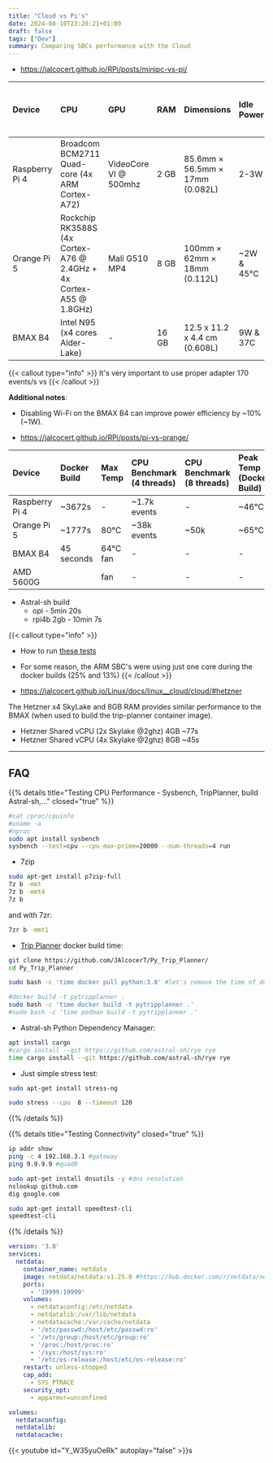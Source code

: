 ```yaml
---
title: "Cloud vs Pi's"
date: 2024-08-10T23:20:21+01:00
draft: false
tags: ["Dev"]
summary: Comparing SBCs performance with the Cloud
---
```



* https://jalcocert.github.io/RPi/posts/minipc-vs-pi/

| Device         | CPU                                       | GPU           | RAM | Dimensions                | Idle Power | Max Power & Temp Seen | Power Adapter Requirements |
| :------------- | :---------------------------------------- | :------------- | :-- | :------------------------- | :--------- | :-------- | :-------------------------- |
| Raspberry Pi 4 | Broadcom BCM2711 Quad-core (4x ARM Cortex-A72) | VideoCore VI @ 500mhz   | 2 GB | 85.6mm × 56.5mm × 17mm (0.082L) | 2-3W        | 6W        | 5V 3A           |
| Orange Pi 5    | Rockchip RK3588S (4x Cortex-A76 @ 2.4GHz + 4x Cortex-A55 @ 1.8GHz) | Mali G510 MP4 | 8 GB | 100mm × 62mm × 18mm (0.112L) | ~2W & 45°C | 8W, 80C   | 5V 4A     |
| BMAX B4        | Intel N95 (x4 cores Alder-Lake)                       | -              | 16 GB | 12.5 x 11.2 x 4.4 cm  (0.608L) | 9W & 37C  | 64W & 64°C, fan | -   |

{{< callout type="info" >}}
  It's very important to use proper adapter 170 events/s vs
{{< /callout >}}

**Additional notes**:
* Disabling Wi-Fi on the BMAX B4 can improve power efficiency by ~10% (~1W).

* https://jalcocert.github.io/RPi/posts/pi-vs-orange/

| Device         | Docker Build  | Max Temp | CPU Benchmark (4 threads) | CPU Benchmark (8 threads) | Peak Temp (Docker Build) | Avg Temp (Docker Build) |
| :------------- | :----------------- | :------- | :------------------------- | :------------------------- | :----------------------- | :----------------------- |
| Raspberry Pi 4 | ~3672s             | -        | ~1.7k events           | -                         | ~46°C                   | ~39°C                   |
| Orange Pi 5    | ~1777s             | 80°C    | ~38k events           | ~50k            | ~65°C                   | ~50°C                   |
| BMAX B4        | 45 seconds         | 64°C  fan  | -                          | -                         | -                       | -                       |
| AMD 5600G        |         |    fan | -                          | -                         | -                       | -                       |

* Astral-sh build
    * opi - 5min 20s
    * rpi4b 2gb - 10min 7s

{{< callout type="info" >}}
  * How to run [these tests](#faq)
  * For some reason, the ARM SBC's were using just one core during the docker builds (25% and 13%)
{{< /callout >}}

* https://jalcocert.github.io/Linux/docs/linux__cloud/cloud/#hetzner

The Hetzner x4 SkyLake and 8GB RAM provides similar performance to the BMAX (when used to build the trip-planner container image).

* Hetzner Shared vCPU (2x Skylake @2ghz) 4GB	~77s
* Hetzner Shared vCPU (4x Skylake @2ghz) 8GB	~45s

---

## FAQ


{{% details title="Testing CPU Performance - Sysbench, TripPlanner, build Astral-sh,..." closed="true" %}}

```sh
#cat /proc/cpuinfo
#uname -a
#nproc
sudo apt install sysbench 
sysbench --test=cpu --cpu-max-prime=20000 --num-threads=4 run
```

* 7zip

```sh
sudo apt-get install p7zip-full
7z b -mmt
7z b -mmt4
7z b
```

and with 7zr:

```sh
7zr b -mmt1
```

* [Trip Planner](https://github.com/JAlcocerT/Py_Trip_Planner/) docker build time:

```sh
git clone https://github.com/JAlcocerT/Py_Trip_Planner/
cd Py_Trip_Planner

sudo bash -c 'time docker pull python:3.8' #let's remove the time of downloading the Python base image from the equation, it was ~1 min!

#docker build -t pytripplanner .
sudo bash -c 'time docker build -t pytripplanner .'
#sudo bash -c 'time podman build -t pytripplanner .'
```

* Astral-sh Python Dependency Manager:

```sh
apt install cargo
#cargo install --git https://github.com/astral-sh/rye rye
time cargo install --git https://github.com/astral-sh/rye rye
```

* Just simple stress test:

```sh
sudo apt-get install stress-ng

sudo stress --cpu  8 --timeout 120
```


{{% /details %}}


{{% details title="Testing Connectivity" closed="true" %}}

```sh
ip addr show
ping -c 4 192.168.3.1 #gateway
ping 9.9.9.9 #quad9
```

```sh
sudo apt-get install dnsutils -y #dns resolution
nslookup github.com 
dig google.com
```

```sh
sudo apt-get install speedtest-cli
speedtest-cli
```

{{% /details %}}

```yml
version: '3.8'
services:
  netdata:
    container_name: netdata
    image: netdata/netdata:v1.25.0 #https://hub.docker.com/r/netdata/netdata/tags
    ports:
      - '19999:19999'
    volumes:
      - netdataconfig:/etc/netdata
      - netdatalib:/var/lib/netdata
      - netdatacache:/var/cache/netdata
      - '/etc/passwd:/host/etc/passwd:ro'
      - '/etc/group:/host/etc/group:ro'
      - '/proc:/host/proc:ro'
      - '/sys:/host/sys:ro'
      - '/etc/os-release:/host/etc/os-release:ro'
    restart: unless-stopped
    cap_add:
      - SYS_PTRACE
    security_opt:
      - apparmor=unconfined

volumes:
  netdataconfig:
  netdatalib:
  netdatacache:
```

{{< youtube id="Y_W35yuOeRk" autoplay="false" >}}s
